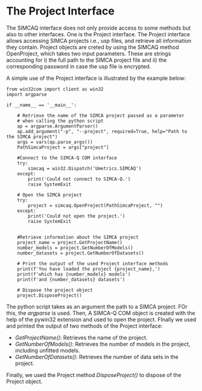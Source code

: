 # The Project Interface

The SIMCAQ interface does not only provide access to some methods but also to other interfaces. One is the Project interface. The Project interface allows accessing SIMCA projects i.e., usp files, and retrieve all information they contain. Project objects are creted by using the SIMCAQ method OpenProject, which takes two input parameters. These are strings accounting for i) the full path to the SIMCA project file and ii) the corresponding password in case the usp file is encrypted.

A simple use of the Project interface is illustrated by the example below:

```
from win32com import client as win32
import argparse

if __name__ == '__main__':

    # Retrieve the name of the SIMCA project passed as a parameter
    # when calling the python script
    ap = argparse.ArgumentParser()
    ap.add_argument("-p", "--project", required=True, help="Path to the SIMCA project")
    args = vars(ap.parse_args())
    PathSimcaProject = args["project"]
    
    #Connect to the SIMCA-Q COM interface
    try:
        simcaq = win32.Dispatch('Umetrics.SIMCAQ')
    except:
        print('Could not connect to SIMCA-Q.')
        raise SystemExit

    # Open the SIMCA project
    try:
        project = simcaq.OpenProject(PathSimcaProject, "")
    except:
        print('Could not open the project.')
        raise SystemExit
        

    #Retrieve information about the SIMCA project
    project_name = project.GetProjectName() 
    number_models = project.GetNumberOfModels()
    number_datasets = project.GetNumberOfDatasets()
    
    # Print the output of the used Project interface methods
    print(f'You have loaded the project {project_name},')
    print(f'which has {number_models} models')
    print(f'and {number_datasets} datasets')

    # Dispose the project object
    project.DisposeProject()
```

The python script takes as an argument the path to a SIMCA project. FOr this, the *argparse* is used. Then, A SIMCA-Q COM object is created with the help of the pywin32 extension and used to open the project. FInally we used and printed the output of two methods of the Project interface:

- *GetProjectName()*: Retrieves the name of the project. 
- *GetNumberOfModels()*: Retrieves the number of models in the project, including unfitted models.
- *GetNumberOfDatasets()*: Retrieves the number of data sets in the project.

Finally, we used the Project method *DisposeProject()* to dispose of the Project object.
